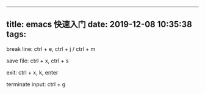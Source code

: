 
---
title: emacs 快速入门
date: 2019-12-08 10:35:38
tags:
---

break line: ctrl + e, ctrl + j / ctrl + m

save file: ctrl + x, ctrl + s

exit: ctrl + x, k, enter

terminate input: ctrl + g
